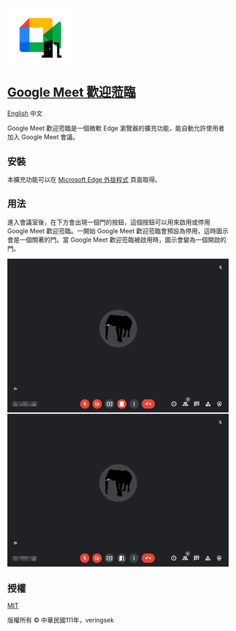 <img src="imgs/icon.svg" alt="icon" width="150" />

# [Google Meet 歡迎蒞臨](http://github.com/veringsek/google-meet-welcome)

[English](README.md) 中文

Google Meet 歡迎蒞臨是一個微軟 Edge 瀏覽器的擴充功能，能自動允許使用者加入 Google Meet 會議。

## 安裝

本擴充功能可以在 [Microsoft Edge 外掛程式]() 頁面取得。

## 用法

進入會議室後，在下方會出現一個門的按鈕，這個按鈕可以用來啟用或停用 Google Meet 歡迎蒞臨。一開始 Google Meet 歡迎蒞臨會預設為停用，這時圖示會是一個關著的門。當 Google Meet 歡迎蒞臨被啟用時，圖示會變為一個開啟的門。

<img src="imgs/off.png" alt="off" />

<img src="imgs/on.png" alt="on" />

## 授權

[MIT](http://opensource.org/licenses/MIT)

版權所有 © 中華民國111年，veringsek